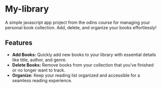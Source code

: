 # My-library
A simple javascript  app project from the odins course for managing your personal book collection. Add, delete, and organize your books effortlessly!
## Features

- **Add Books:** Quickly add new books to your library with essential details like title, author, and genre.
- **Delete Books:** Remove books from your collection that you've finished or no longer want to track.
- **Organize:** Keep your reading list organized and accessible for a seamless reading experience.

